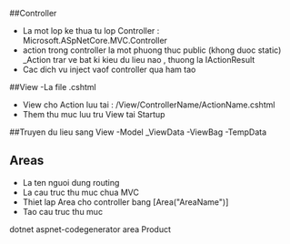 ﻿##Controller
- La mot lop ke thua tu lop Controller : Microsoft.ASpNetCore.MVC.Controller
- action trong controller la mot phuong thuc public (khong duoc static)
_Action trar ve bat ki kieu du lieu nao , thuong la IActionResult
- Cac dich vu inject vaof controller qua ham tao

##View 
-La file .cshtml
- View cho Action luu tai : /View/ControllerName/ActionName.cshtml
- Them thu muc luu tru View tai Startup

##Truyen du lieu sang View
-Model
_ViewData
-ViewBag
-TempData

## Areas
- La ten nguoi dung routing
- La cau truc thu muc chua MVC
- Thiet lap Area cho controller bang  [Area("AreaName")]
- Tao cau truc thu muc

dotnet aspnet-codegenerator area Product
